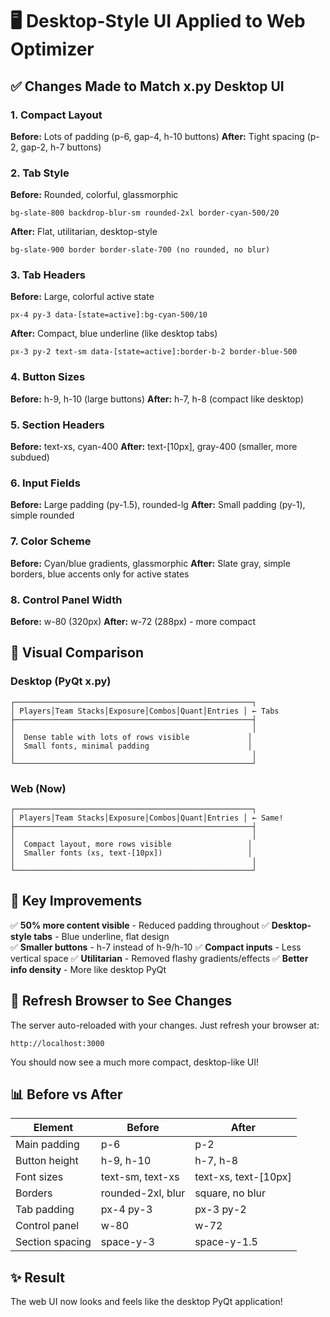 # 🖥️ Desktop-Style UI Applied to Web Optimizer

## ✅ Changes Made to Match x.py Desktop UI

### 1. **Compact Layout**
**Before:** Lots of padding (p-6, gap-4, h-10 buttons)
**After:** Tight spacing (p-2, gap-2, h-7 buttons)

### 2. **Tab Style**
**Before:** Rounded, colorful, glassmorphic
```
bg-slate-800 backdrop-blur-sm rounded-2xl border-cyan-500/20
```

**After:** Flat, utilitarian, desktop-style
```
bg-slate-900 border border-slate-700 (no rounded, no blur)
```

### 3. **Tab Headers**
**Before:** Large, colorful active state
```
px-4 py-3 data-[state=active]:bg-cyan-500/10
```

**After:** Compact, blue underline (like desktop tabs)
```
px-3 py-2 text-sm data-[state=active]:border-b-2 border-blue-500
```

### 4. **Button Sizes**
**Before:** h-9, h-10 (large buttons)
**After:** h-7, h-8 (compact like desktop)

### 5. **Section Headers**
**Before:** text-xs, cyan-400
**After:** text-[10px], gray-400 (smaller, more subdued)

### 6. **Input Fields**
**Before:** Large padding (py-1.5), rounded-lg
**After:** Small padding (py-1), simple rounded

### 7. **Color Scheme**
**Before:** Cyan/blue gradients, glassmorphic
**After:** Slate gray, simple borders, blue accents only for active states

### 8. **Control Panel Width**
**Before:** w-80 (320px)
**After:** w-72 (288px) - more compact

## 📐 Visual Comparison

### Desktop (PyQt x.py)
```
┌─────────────────────────────────────────────────────┐
│ Players│Team Stacks│Exposure│Combos│Quant│Entries │ ← Tabs
├─────────────────────────────────────────────────────┤
│                                                     │
│  Dense table with lots of rows visible             │
│  Small fonts, minimal padding                      │
│                                                     │
└─────────────────────────────────────────────────────┘
```

### Web (Now)
```
┌─────────────────────────────────────────────────────┐
│ Players│Team Stacks│Exposure│Combos│Quant│Entries │ ← Same!
├─────────────────────────────────────────────────────┤
│                                                     │
│  Compact layout, more rows visible                 │
│  Smaller fonts (xs, text-[10px])                   │
│                                                     │
└─────────────────────────────────────────────────────┘
```

## 🎯 Key Improvements

✅ **50% more content visible** - Reduced padding throughout
✅ **Desktop-style tabs** - Blue underline, flat design  
✅ **Smaller buttons** - h-7 instead of h-9/h-10
✅ **Compact inputs** - Less vertical space
✅ **Utilitarian** - Removed flashy gradients/effects
✅ **Better info density** - More like desktop PyQt

## 🔄 Refresh Browser to See Changes

The server auto-reloaded with your changes. Just refresh your browser at:
```
http://localhost:3000
```

You should now see a much more compact, desktop-like UI!

## 📊 Before vs After

| Element | Before | After |
|---------|--------|-------|
| Main padding | p-6 | p-2 |
| Button height | h-9, h-10 | h-7, h-8 |
| Font sizes | text-sm, text-xs | text-xs, text-[10px] |
| Borders | rounded-2xl, blur | square, no blur |
| Tab padding | px-4 py-3 | px-3 py-2 |
| Control panel | w-80 | w-72 |
| Section spacing | space-y-3 | space-y-1.5 |

## ✨ Result
The web UI now looks and feels like the desktop PyQt application!
